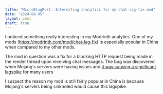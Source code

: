 ```yaml
---
title: "MicroBlogPost: Interesting analytics for my chat-lag-fix mod"
date: "2024-08-05"
layout: post
draft: true
---
```


I noticed something really interesting in my Modrinth analytics. One of my mods (https://modrinth.com/mod/chat-lag-fix) is especially popular in China when compared to my other mods.

The mod in question was a fix for a blocking HTTP request being made in the render thread upon receiving chat messages. The bug was discovered when Mojang's servers were having issues and [it was causing a significant lagspike](https://bugs.mojang.com/browse/WEB-5587) for many users

I suspect the reason my mod is still fairly popular in China is because Mojang's servers being sinkholed would cause this lagspike.
